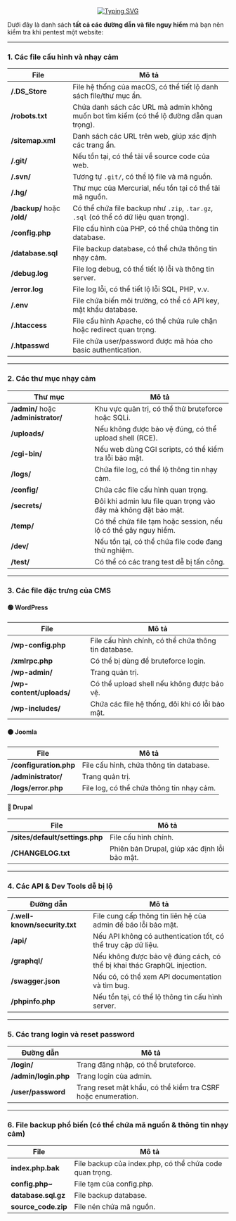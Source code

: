 <div align="center">
    <a href="https://git.io/typing-svg">
      <center>
        <img src="https://readme-typing-svg.demolab.com?font=Fira+Code&pause=1000&width=435&lines=Hi%2C+My+name+is+Viet.I'm+22+years+old;I+am+a+Student+and+a+Web+Developer.;I+Love+Backend Web+And+Hacking+Website." alt="Typing SVG" />
      </center>
    </a>
</div>

Dưới đây là danh sách **tất cả các đường dẫn và file nguy hiểm** mà bạn nên kiểm tra khi pentest một website:  

---

### **1. Các file cấu hình và nhạy cảm**  
| File | Mô tả |
|------|------|
| **/.DS_Store** | File hệ thống của macOS, có thể tiết lộ danh sách file/thư mục ẩn. |
| **/robots.txt** | Chứa danh sách các URL mà admin không muốn bot tìm kiếm (có thể lộ đường dẫn quan trọng). |
| **/sitemap.xml** | Danh sách các URL trên web, giúp xác định các trang ẩn. |
| **/.git/** | Nếu tồn tại, có thể tải về source code của web. |
| **/.svn/** | Tương tự `.git/`, có thể lộ file và mã nguồn. |
| **/.hg/** | Thư mục của Mercurial, nếu tồn tại có thể tải mã nguồn. |
| **/backup/** hoặc **/old/** | Có thể chứa file backup như `.zip`, `.tar.gz`, `.sql` (có thể có dữ liệu quan trọng). |
| **/config.php** | File cấu hình của PHP, có thể chứa thông tin database. |
| **/database.sql** | File backup database, có thể chứa thông tin nhạy cảm. |
| **/debug.log** | File log debug, có thể tiết lộ lỗi và thông tin server. |
| **/error.log** | File log lỗi, có thể tiết lộ lỗi SQL, PHP, v.v. |
| **/.env** | File chứa biến môi trường, có thể có API key, mật khẩu database. |
| **/.htaccess** | File cấu hình Apache, có thể chứa rule chặn hoặc redirect quan trọng. |
| **/.htpasswd** | File chứa user/password được mã hóa cho basic authentication. |

---

### **2. Các thư mục nhạy cảm**  
| Thư mục | Mô tả |
|---------|----------|
| **/admin/** hoặc **/administrator/** | Khu vực quản trị, có thể thử bruteforce hoặc SQLi. |
| **/uploads/** | Nếu không được bảo vệ đúng, có thể upload shell (RCE). |
| **/cgi-bin/** | Nếu web dùng CGI scripts, có thể kiểm tra lỗi bảo mật. |
| **/logs/** | Chứa file log, có thể lộ thông tin nhạy cảm. |
| **/config/** | Chứa các file cấu hình quan trọng. |
| **/secrets/** | Đôi khi admin lưu file quan trọng vào đây mà không đặt bảo mật. |
| **/temp/** | Có thể chứa file tạm hoặc session, nếu lộ có thể gây nguy hiểm. |
| **/dev/** | Nếu tồn tại, có thể chứa file code đang thử nghiệm. |
| **/test/** | Có thể có các trang test dễ bị tấn công. |

---

### **3. Các file đặc trưng của CMS**  
#### **🟢 WordPress**  
| File | Mô tả |
|------|------|
| **/wp-config.php** | File cấu hình chính, có thể chứa thông tin database. |
| **/xmlrpc.php** | Có thể bị dùng để bruteforce login. |
| **/wp-admin/** | Trang quản trị. |
| **/wp-content/uploads/** | Có thể upload shell nếu không được bảo vệ. |
| **/wp-includes/** | Chứa các file hệ thống, đôi khi có lỗi bảo mật. |

#### **🟠 Joomla**  
| File | Mô tả |
|------|------|
| **/configuration.php** | File cấu hình, chứa thông tin database. |
| **/administrator/** | Trang quản trị. |
| **/logs/error.php** | File log, có thể chứa thông tin nhạy cảm. |

#### **🔵 Drupal**  
| File | Mô tả |
|------|------|
| **/sites/default/settings.php** | File cấu hình chính. |
| **/CHANGELOG.txt** | Phiên bản Drupal, giúp xác định lỗi bảo mật. |

---

### **4. Các API & Dev Tools dễ bị lộ**  
| Đường dẫn | Mô tả |
|-----------|------|
| **/.well-known/security.txt** | File cung cấp thông tin liên hệ của admin để báo lỗi bảo mật. |
| **/api/** | Nếu API không có authentication tốt, có thể truy cập dữ liệu. |
| **/graphql/** | Nếu không được bảo vệ đúng cách, có thể bị khai thác GraphQL injection. |
| **/swagger.json** | Nếu có, có thể xem API documentation và tìm bug. |
| **/phpinfo.php** | Nếu tồn tại, có thể lộ thông tin cấu hình server. |

---

### **5. Các trang login và reset password**  
| Đường dẫn | Mô tả |
|-----------|------|
| **/login/** | Trang đăng nhập, có thể bruteforce. |
| **/admin/login.php** | Trang login của admin. |
| **/user/password** | Trang reset mật khẩu, có thể kiểm tra CSRF hoặc enumeration. |

---

### **6. File backup phổ biến (có thể chứa mã nguồn & thông tin nhạy cảm)**  
| File | Mô tả |
|------|------|
| **index.php.bak** | File backup của index.php, có thể chứa code quan trọng. |
| **config.php~** | File tạm của config.php. |
| **database.sql.gz** | File backup database. |
| **source_code.zip** | File nén chứa mã nguồn. |
